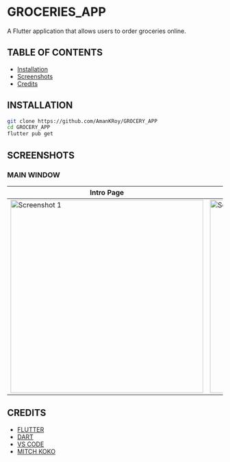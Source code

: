 # GROCERIES_APP
A Flutter application that allows users to order groceries online.



##  TABLE OF CONTENTS

- [Installation](#installation)
- [Screenshots](#screenshots)
- [Credits](#credits)

## INSTALLATION

```bash
git clone https://github.com/AmanKRoy/GROCERY_APP
cd GROCERY_APP
flutter pub get
```

## SCREENSHOTS

### MAIN WINDOW





| Intro Page | Home Bar | Cart |
| --- | --- | --- |
|  <img src="./assets/intro.png" alt="Screenshot 1" height=450>  | <img src="./assets/home.png" alt="Screenshot 2" height=450> | <img src="./assets/cart.png" alt="Screenshot 3" height=450> |


## CREDITS

- [FLUTTER](https://flutter.dev/)
- [DART](https://dart.dev/)
- [VS CODE](https://code.visualstudio.com/)
- [MITCH KOKO](https://www.youtube.com/watch?v=yLtpMqvMgdY)

